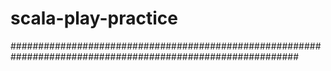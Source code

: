 # scala-play-practice



############################################################################################################


